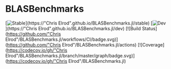 # BLASBenchmarks

[![Stable](https://img.shields.io/badge/docs-stable-blue.svg)](https://"Chris Elrod".github.io/BLASBenchmarks.jl/stable)
[![Dev](https://img.shields.io/badge/docs-dev-blue.svg)](https://"Chris Elrod".github.io/BLASBenchmarks.jl/dev)
[![Build Status](https://github.com/"Chris Elrod"/BLASBenchmarks.jl/workflows/CI/badge.svg)](https://github.com/"Chris Elrod"/BLASBenchmarks.jl/actions)
[![Coverage](https://codecov.io/gh/"Chris Elrod"/BLASBenchmarks.jl/branch/master/graph/badge.svg)](https://codecov.io/gh/"Chris Elrod"/BLASBenchmarks.jl)
